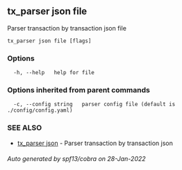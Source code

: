 ## tx_parser json file

Parser transaction by transaction json file

```
tx_parser json file [flags]
```

### Options

```
  -h, --help   help for file
```

### Options inherited from parent commands

```
  -c, --config string   parser config file (default is ./config/config.yaml)
```

### SEE ALSO

* [tx_parser json](tx_parser_json.md)	 - Parser transaction by transaction json

###### Auto generated by spf13/cobra on 28-Jan-2022
